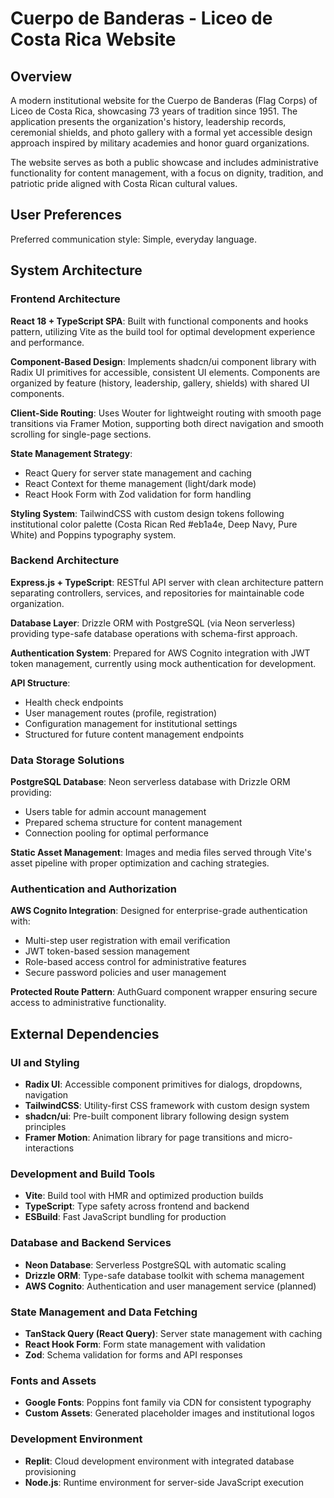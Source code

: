 # Cuerpo de Banderas - Liceo de Costa Rica Website

## Overview

A modern institutional website for the Cuerpo de Banderas (Flag Corps) of Liceo de Costa Rica, showcasing 73 years of tradition since 1951. The application presents the organization's history, leadership records, ceremonial shields, and photo gallery with a formal yet accessible design approach inspired by military academies and honor guard organizations.

The website serves as both a public showcase and includes administrative functionality for content management, with a focus on dignity, tradition, and patriotic pride aligned with Costa Rican cultural values.

## User Preferences

Preferred communication style: Simple, everyday language.

## System Architecture

### Frontend Architecture

**React 18 + TypeScript SPA**: Built with functional components and hooks pattern, utilizing Vite as the build tool for optimal development experience and performance.

**Component-Based Design**: Implements shadcn/ui component library with Radix UI primitives for accessible, consistent UI elements. Components are organized by feature (history, leadership, gallery, shields) with shared UI components.

**Client-Side Routing**: Uses Wouter for lightweight routing with smooth page transitions via Framer Motion, supporting both direct navigation and smooth scrolling for single-page sections.

**State Management Strategy**: 
- React Query for server state management and caching
- React Context for theme management (light/dark mode)
- React Hook Form with Zod validation for form handling

**Styling System**: TailwindCSS with custom design tokens following institutional color palette (Costa Rican Red #eb1a4e, Deep Navy, Pure White) and Poppins typography system.

### Backend Architecture

**Express.js + TypeScript**: RESTful API server with clean architecture pattern separating controllers, services, and repositories for maintainable code organization.

**Database Layer**: Drizzle ORM with PostgreSQL (via Neon serverless) providing type-safe database operations with schema-first approach.

**Authentication System**: Prepared for AWS Cognito integration with JWT token management, currently using mock authentication for development.

**API Structure**: 
- Health check endpoints
- User management routes (profile, registration)
- Configuration management for institutional settings
- Structured for future content management endpoints

### Data Storage Solutions

**PostgreSQL Database**: Neon serverless database with Drizzle ORM providing:
- Users table for admin account management
- Prepared schema structure for content management
- Connection pooling for optimal performance

**Static Asset Management**: Images and media files served through Vite's asset pipeline with proper optimization and caching strategies.

### Authentication and Authorization

**AWS Cognito Integration**: Designed for enterprise-grade authentication with:
- Multi-step user registration with email verification
- JWT token-based session management
- Role-based access control for administrative features
- Secure password policies and user management

**Protected Route Pattern**: AuthGuard component wrapper ensuring secure access to administrative functionality.

## External Dependencies

### UI and Styling
- **Radix UI**: Accessible component primitives for dialogs, dropdowns, navigation
- **TailwindCSS**: Utility-first CSS framework with custom design system
- **shadcn/ui**: Pre-built component library following design system principles
- **Framer Motion**: Animation library for page transitions and micro-interactions

### Development and Build Tools
- **Vite**: Build tool with HMR and optimized production builds
- **TypeScript**: Type safety across frontend and backend
- **ESBuild**: Fast JavaScript bundling for production

### Database and Backend Services
- **Neon Database**: Serverless PostgreSQL with automatic scaling
- **Drizzle ORM**: Type-safe database toolkit with schema management
- **AWS Cognito**: Authentication and user management service (planned)

### State Management and Data Fetching
- **TanStack Query (React Query)**: Server state management with caching
- **React Hook Form**: Form state management with validation
- **Zod**: Schema validation for forms and API responses

### Fonts and Assets
- **Google Fonts**: Poppins font family via CDN for consistent typography
- **Custom Assets**: Generated placeholder images and institutional logos

### Development Environment
- **Replit**: Cloud development environment with integrated database provisioning
- **Node.js**: Runtime environment for server-side JavaScript execution